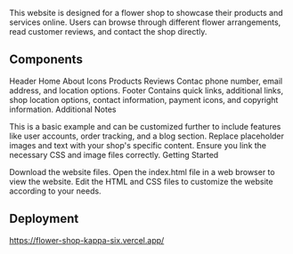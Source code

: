 This website is designed for a flower shop to showcase their products and services online. Users can browse through different flower arrangements, read customer reviews, and contact the shop directly.

## Components

Header Home About
Icons
Products 
Reviews
Contac  phone number, email address, and location options.
Footer  Contains quick links, additional links, shop location options, contact information, payment icons, and copyright information.
Additional Notes

This is a basic example and can be customized further to include features like user accounts, order tracking, and a blog section.
Replace placeholder images and text with your shop's specific content.
Ensure you link the necessary CSS and image files correctly.
Getting Started

Download the website files.
Open the index.html file in a web browser to view the website.
Edit the HTML and CSS files to customize the website according to your needs.

## Deployment
https://flower-shop-kappa-six.vercel.app/